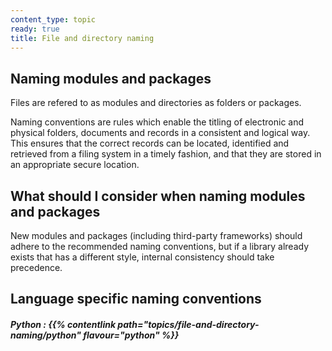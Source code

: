 ```yaml
--- 
content_type: topic
ready: true
title: File and directory naming 
---
```


## Naming modules and packages 

Files are refered to as modules and directories as folders or packages.

Naming conventions are rules which enable the titling of electronic and physical folders, documents and records in a consistent and logical way.
This ensures that the correct records can be located, identified and retrieved from a filing system in a timely fashion, and that they are stored 
in an appropriate secure location. 

## What should I consider when naming modules and packages

New modules and packages (including third-party frameworks) should adhere to the recommended naming conventions, but if a library already exists that 
has a different style, internal consistency should take precedence.

## Language specific naming conventions 

##### Python : {{% contentlink path="topics/file-and-directory-naming/python"  flavour="python" %}}

